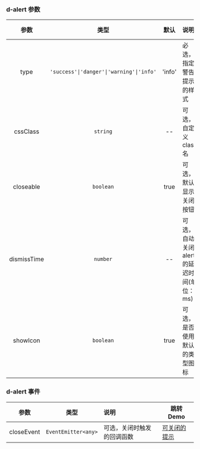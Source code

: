 ### d-alert 参数

|    参数     |                   类型                   |  默认  | 说明                                      | 跳转 Demo                                  |
| :---------: | :--------------------------------------: | :----: | :---------------------------------------- | ------------------------------------------ |
|    type     | `'success'\|'danger'\|'warning'\|'info'` | 'info' | 必选，指定警告提示的样式                  | [基本用法](/components/alert/demo#basic-usage) |
|  cssClass   |                 `string`                 |   --   | 可选，自定义 class 名                     |
|  closeable  |                `boolean`                 |  true  | 可选，默认显示关闭按钮                    | [基本用法](/components/alert/demo#tips-to-close) |
| dismissTime |                 `number`                 |   --   | 可选，自动关闭 alert 的延迟时间(单位：ms) |
|  showIcon   |                `boolean`                 |  true  | 可选，是否使用默认的类型图标              | [基本用法](/components/alert/demo#basic-usage) |

### d-alert 事件

|    参数    |        类型         | 说明                       | 跳转 Demo                                    |
| :--------: | :-----------------: | :------------------------- | -------------------------------------------- |
| closeEvent | `EventEmitter<any>` | 可选，关闭时触发的回调函数 | [可关闭的提示](/components/alert/demo#tips-to-close) |
